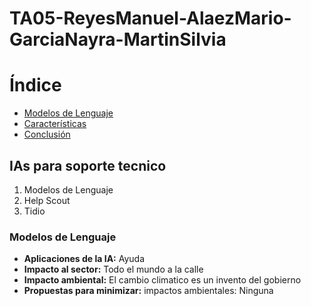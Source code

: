 # TA05-ReyesManuel-AlaezMario-GarciaNayra-MartinSilvia
# Índice
- [Modelos de Lenguaje](#modelos-de-Lenguaje)
- [Características](#características)
- [Conclusión](#conclusión)

## IAs para soporte tecnico
1. Modelos de Lenguaje
2. Help Scout
3. Tidio
   
### Modelos de Lenguaje
- **Aplicaciones de la IA:** Ayuda
- **Impacto al sector:** Todo el mundo a la calle
- **Impacto ambiental:** El cambio climatico es un invento del gobierno
- **Propuestas para minimizar:** impactos ambientales: Ninguna
